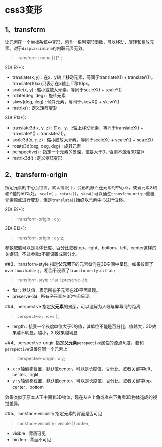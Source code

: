 # css3变形

## 1、transform
让元素在一个坐标系统中变形，包含一系列变形函数，可以移动、旋转和缩放元素。对于`display:inline`的内联元素无效。

>transform : none | <transform-function> [<transform-function>]* ;

2D(IE9+):

* translate(x, y) : 在x、y轴上移动元素，等同于translateX() + translateY()。translate(10px)只表示在x轴上平移10px。
* scale(x, y) : 缩小或放大元素，等同于scaleX() + scaleY()
* rotate(deg, deg) : 旋转元素
* skew(deg, deg) : 倾斜元素，等同于skewX() + skewY()
* matrix() : 定义矩阵变形

3D(IE10+):

* translate3d(x, y, z) : 在x、y、z轴上移动元素，等同于translateX() + translateY() + translateZ()。
* scale3d(x, y, z) : 缩小或放大元素，等同于scaleX() + scaleY() + scaleZ()
* rotate3d(deg, deg, deg) : 旋转元素
* perspective() : 指定一个元素的景深，值要大于0，否则不激活3D空间
* matrix3d() : 定义矩阵变形

## 2、transform-origin
指定元素的中心点位置。默认情况下，变形的原点在元素的中心点，或者元素X轴和Y轴的50%处。
`scale()`，`rotate()`，`skew()`可以通过`transform-origin`重置元素原点进行变形，但是`translate()`始终以元素中心进行位移。

2D(IE9+):

> transform-origin : x y;			

3D(IE10+):

> transform-origin : x y z;			

参数取值可以是具体长度、百分比或者top、right、bottom、left、center这样的关键词，不过参数z不能设置成百分比。

##3、transform-style
指定**父元素**下的元素如何在3D空间中呈现。如果设置了`overflow:hidden;`，相当于设置了`transform-style:flat;`

>transform-style : flat | preserve-3d;

* flat : 默认值，表示所有子元素在2D平面呈现。
* preserve-3d : 所有子元素在3D空间呈现。

##4、perspective
指定**父元素**的景深，可以理解为人眼与屏幕间的距离

>perspective : none | <length>;

* length : 接受一个长度单位大于0的值，其单位不能是百分比。值越大，3D效果越不明显。越小，3D效果越明显

##4、perspective-origin
指定**父元素**`perspective`属性的源点角度，要和`perspective`设置在同一个元素上

>perspective-origin : x y;

* x : x轴偏移位置，默认值center，可以是长度值、百分比、或者关键字left、center、right
* y : y轴偏移位置，默认值center，可以是长度值、百分比、或者关键字top、center、bottom

效果类似于原本从正中间看3D物体，现在从左上角或者右下角看3D物体造成的视觉差异。

##5、backface-visibility
指定元素的背面是否可见

>backface-visibility : visible | hidden;

* visible : 背面可见
* hidden : 背面不可见
